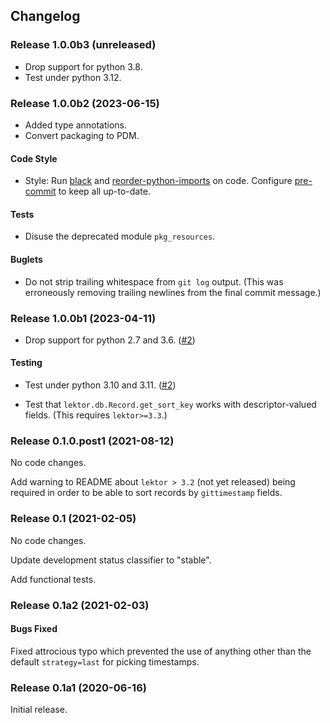 ## Changelog

### Release 1.0.0b3 (unreleased)

- Drop support for python 3.8.
- Test under python 3.12.

### Release 1.0.0b2 (2023-06-15)

- Added type annotations.
- Convert packaging to PDM.

#### Code Style

- Style: Run [black] and [reorder-python-imports] on code. Configure
  [pre-commit] to keep all up-to-date.

#### Tests

- Disuse the deprecated module `pkg_resources`.

#### Buglets

- Do not strip trailing whitespace from `git log` output. (This was
  erroneously removing trailing newlines from the final commit
  message.)

[black]: https://github.com/psf/black
[pre-commit]: https://pre-commit.com/
[reorder-python-imports]: https://github.com/asottile/reorder-python-imports

### Release 1.0.0b1 (2023-04-11)

- Drop support for python 2.7 and 3.6. ([#2])

#### Testing

- Test under python 3.10 and 3.11. ([#2])

- Test that `lektor.db.Record.get_sort_key` works with
  descriptor-valued fields. (This requires `lektor>=3.3`.)

[#2]: https://github.com/dairiki/lektor-git-timestamp/pull/2


### Release 0.1.0.post1 (2021-08-12)

No code changes.

Add warning to README about `lektor > 3.2` (not yet released) being
required in order to be able to sort records by `gittimestamp` fields.

### Release 0.1 (2021-02-05)

No code changes.

Update development status classifier to "stable".

Add functional tests.

### Release 0.1a2 (2021-02-03)

#### Bugs Fixed

Fixed attrocious typo which prevented the use of anything other than the
default `strategy=last` for picking timestamps.

### Release 0.1a1 (2020-06-16)

Initial release.

